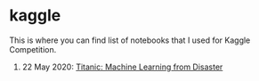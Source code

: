 # kaggle
This is where you can find list of notebooks that I used for Kaggle Competition.
1. 22 May 2020: [Titanic: Machine Learning from Disaster](https://www.kaggle.com/dsinjaya/titanic-beginner-approach)
